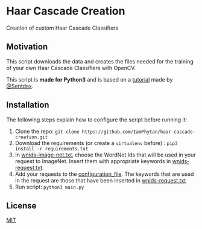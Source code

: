 # Haar Cascade Creation
Creation of custom Haar Cascade Classifiers

## Motivation
This script downloads the data and creates the files needed for 
the training of your own Haar Cascade Classifiers with OpenCV. 

This script is **made for Python3** and is based on a
 [tutorial][PythonProgramming] made by
 [@Sentdex](https://github.com/Sentdex).

## Installation
The following steps explain how to configure the script before running it:

1. Clone the repo: `git clone https://github.com/IamPhytan/haar-cascade-creation.git`
2. Download the requirements (or create a `virtualenv` before) : `pip3 install -r requirements.txt`
3. In [wnids-image-net.txt](wnids-image-net.txt), choose the WordNet Ids that will be used in your request
 to ImageNet. Insert them with appropriate keywords in [wnids-request.txt](wnids-request.txt).
4. Add your requests to the [configuration_file](config.json). The keywords that are used in the request are 
those that have been inserted in [wnids-request.txt](wnids-request.txt)
5. Run script: `python3 main.py`

## License
[MIT](https://opensource.org/licenses/MIT)

[PythonProgramming]: https://pythonprogramming.net/haar-cascade-object-detection-python-opencv-tutorial/
[email-servers]: https://www.werockyourweb.com/list-outgoing-smtp-mail-servers/